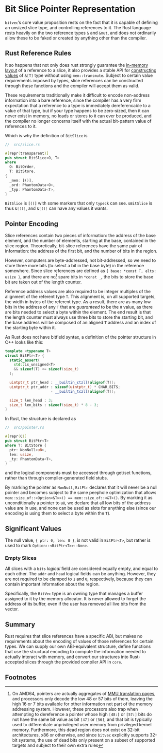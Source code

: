 # Bit Slice Pointer Representation

`bitvec`’s core value proposition rests on the fact that it is capable of
defining an unsized slice type, and controlling references to it. The Rust
language rests heavily on the two reference types `&` and `&mut`, and does not
ordinarily allow these to be faked or created by anything other than the
compiler.

## Rust Reference Rules

It so happens that not only does rust strongly guarantee the [in-memory layout]
of a reference to a slice, it also provides a stable API for
[constructing values] of `&[T]` type without using `mem::transmute`. Subject to
certain value requirements imposed by types, slice references can be constructed
through these functions and the compiler will accept them as valid.

These requirements traditionally make it difficult to encode non-address
information into a bare reference, since the compiler has a very firm
expectation that a reference to a type is immediately dereferencable to a value
of that type, but if your type happens to be zero-sized, then it can never exist
in memory, no loads or stores to it can ever be produced, and the compiler no
longer concerns itself with the actual bit-pattern value of references to it.

Which is why the definition of `BitSlice` is

```rust
//  src/slice.rs

#[repr(transparent)]
pub struct BitSlice<O, T>
where
  O: BitOrder,
  T: BitStore,
{
  _mem: [()],
  _ord: PhantomData<O>,
  _typ: PhantomData<T>,
}
```

`BitSlice` is `[()]` with some markers that only `typeck` can see. `&BitSlice`
is thus `&[()]`, and `&[()]` can have any values it wants.

## Pointer Encoding

Slice references contain two pieces of information: the address of the base
element, and the number of elements, starting at the base, contained in the
slice region. Theoretically, bit-slice references have the same pair of
information: the address of the first bit, and the number of bits in the region.

However, computers are byte-addressed, not bit-addressed, so we need to store
three more bits (to select a bit in the base byte) in the reference somewhere.
Since slice references are defined as `{ base: *const T, elts: usize }`, and
there are no[^1] spare bits in `*const _`, the bits to store the base bit are
taken out of the length counter.

Reference address values are also required to be integer multiples of the
alignment of the referent type `T`. This alignment is, on all supported targets,
the width in bytes of the referent type. As a result, there are as many low bits
in the address of any `T` that are *guaranteed* to be the `0` value, as there
are bits needed to select a byte within the element. The end result is that the
length counter must always use three bits to store the starting bit, and the
base address will be composed of an aligned `T` address and an index of the
starting byte within it.

As Rust does not have bitfield syntax, a definition of the pointer structure in
C++ looks like this:

```cpp
template <typename T>
struct BitPtr<T> {
  static_assert(
    std::is_unsigned<T>
    && sizeof(T) <= sizeof(size_t)
  );

  uintptr_t ptr_head : __builtin_ctzll(alignof(T));
  uintptr_t ptr_addr : sizeof(uintptr_t) * CHAR_BITS;
                     - __builtin_tczll(alignof(T));

  size_t len_head : 3;
  size_t len_bits : sizeof(size_t) * 8 - 3;
}
```

In Rust, the structure is declared as

```rust
//  src/pointer.rs

#[repr(C)]
pub struct BitPtr<T>
where T: BitStore {
  ptr: NonNull<u8>,
  len: usize,
  _ty: PhantomData<T>,
}
```

and the logical components must be accessed through get/set functions, rather
than through compiler-generated field stubs.

By marking the pointer as `NonNull`, `BitPtr` declares that it will never be a
null pointer and becomes subject to the same peephole optimization that allows
`mem::size_of::<Option<&T>>() == mem::size_of::<&T>()`. By marking it as
unconditionally a pointer to `u8`, we declare that all low bits of the address
value are in use, and none can be used as slots for anything else (since our
encoding is using them to select a byte within the `T`).

## Significant Values

The null value, `{ ptr: 0, len: 0 }`, is not valid in `BitPtr<T>`, but rather is
used to mark `Option::<BitPtr<T>>::None`.

### Empty Slices

All slices with a `bits` *logical* field are considered equally empty, and equal
to each other. The `addr` and `head` logical fields can be anything. However,
they are not required to be clamped to `1` and `0`, respectively, because they
can contain important information about the region.

Specifically, the `BitVec` type is an owning type that manages a buffer assigned
to it by the memory allocator. It is never allowed to forget the address of its
buffer, even if the user has removed all live bits from the vector.

## Summary

Rust requires that slice references have a specific ABI, but makes no
requirements about the encoding of values of those references for certain types.
We can supply our own ABI-equivalent structure, define functions that use the
structural encoding to compute the information needed to actually interact with
memory, and convert our structures into Rust-accepted slices through the
provided compiler API in `core`.

## Footnotes

[^1]: On AMD64, pointers are actually aggregates of [MMU translation pages], and
      processors only decode the low 48 or 57 bits of them, leaving the high 16
      or 7 bits available for other information not part of the memory
      addressing system. However, these processors also trap when attempting to
      dereference a pointer whose high `[48:]` or `[57:]` bits do not have the
      same bit value as bit `[47]` or `[56]`, and that bit is typically used to
      differentiate unprivileged user memory from privileged kernel memory.
      Furthermore, this dead region does not exist on 32-bit architectures, x86
      or otherwise, and since `bitvec` explicitly supports 32-bit systems, the
      use of dead bits only present on a subset of supported targets and subject
      to their own extra rules

[MMU translation pages]: https://en.wikipedia.org/wiki/X86-64#Virtual_address_space_details
[constructing values]: https://github.com/rust-lang/rust/blob/8558ccd/src/libcore/slice/mod.rs#L5642-L5739
[in-memory layout]: https://github.com/rust-lang/rust/blob/8558ccd/src/libcore/ptr/mod.rs#L220-L231

